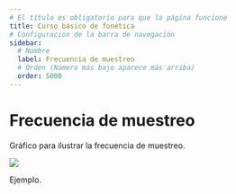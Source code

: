 ```yaml
---
# El título es obligatorio para que la página funcione
title: Curso básico de fonética
# Configuracion de la barra de navegación
sidebar:
  # Nombre
  label: Frecuencia de muestreo
  # Orden (Número más bajo aparece más arriba)
  order: 5000
---
```

# Frecuencia de muestreo

Gráfico para ilustrar la frecuencia de muestreo.

![](/images/animacion_muestras.gif)

Ejemplo.
